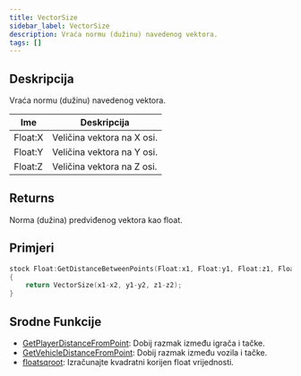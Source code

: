 ```yaml
---
title: VectorSize
sidebar_label: VectorSize
description: Vraća normu (dužinu) navedenog vektora.
tags: []
---
```


## Deskripcija

Vraća normu (dužinu) navedenog vektora.

| Ime     | Deskripcija                |
| ------- | -------------------------- |
| Float:X | Veličina vektora na X osi. |
| Float:Y | Veličina vektora na Y osi. |
| Float:Z | Veličina vektora na Z osi. |

## Returns

Norma (dužina) predviđenog vektora kao float.

## Primjeri

```c
stock Float:GetDistanceBetweenPoints(Float:x1, Float:y1, Float:z1, Float:x2, Float:y2, Float:z2)
{
    return VectorSize(x1-x2, y1-y2, z1-z2);
}
```

## Srodne Funkcije

- [GetPlayerDistanceFromPoint](GetPlayerDistanceFromPoint): Dobij razmak između igrača i tačke.
- [GetVehicleDistanceFromPoint](GetVehicleDistanceFromPoint): Dobij razmak između vozila i tačke.
- [floatsqroot](floatsqroot): Izračunajte kvadratni korijen float vrijednosti.
